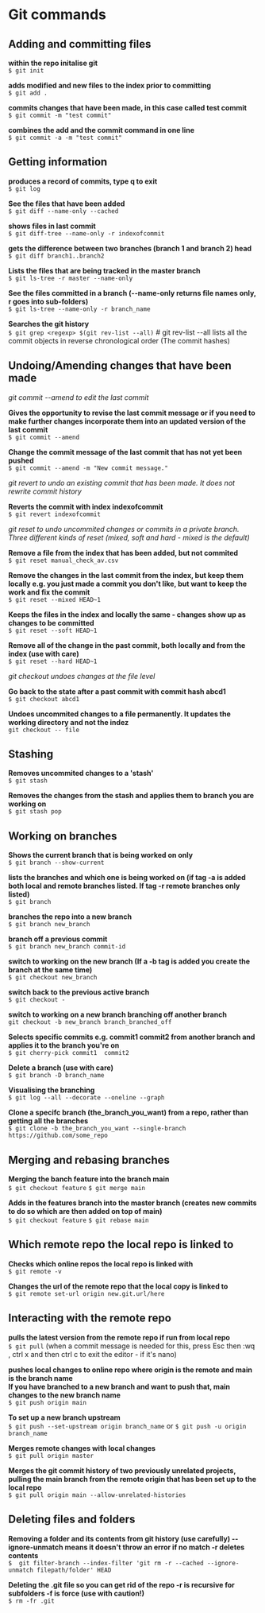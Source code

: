 # Git commands

## Adding and committing files

**within the repo initalise git**\
`$ git init`

**adds modified and new files to the index prior to committing**\
`$ git add .`

**commits changes that have been made, in this case called test commit**\
`$ git commit -m "test commit"`

**combines the add and the commit command in one line**\
`$ git commit -a -m "test commit"`

## Getting information

**produces a record of commits, type q to exit**\
`$ git log`

**See the files that have been added**\
`$ git diff --name-only --cached`

**shows files in last commit**\
`$ git diff-tree --name-only -r indexofcommit`

**gets the difference between two branches (branch 1 and branch 2) head**\
`$ git diff branch1..branch2`

**Lists the files that are being tracked in the master branch**\
`$ git ls-tree -r master --name-only`

**See the files committed in a branch (--name-only returns file names only, r goes into sub-folders)**\
`$ git ls-tree --name-only -r branch_name`

**Searches the git history**\
`$ git grep <regexp> $(git rev-list --all)` # git rev-list --all lists all the commit objects in reverse chronological order (The commit hashes)


## Undoing/Amending changes that have been made 

*git commit --amend to edit the last commit*

**Gives the opportunity to revise the last commit message or if you need to**\
**make further changes incorporate them into an updated version of the last commit**\
`$ git commit --amend`

**Change the commit message of the last commit that has not yet been pushed**\
`$ git commit --amend -m "New commit message."`

*git revert to undo an existing commit that has been made. It does not rewrite commit history*

**Reverts the commit with index indexofcommit**\
`$ git revert indexofcommit`

 *git reset to undo uncommited changes or commits in a private branch. Three different kinds of reset (mixed, soft and hard - mixed is the default)*

**Remove a file from the index that has been added, but not commited**\
`$ git reset manual_check_av.csv`

**Remove the changes in the last commit from the index, but keep them locally e.g. you just made a commit you don't like, but want to keep the work and fix the commit**\
`$ git reset --mixed HEAD~1`

**Keeps the files in the index and locally the same - changes show up as changes to be committed**\
`$ git reset --soft HEAD~1`

**Remove all of the change in the past commit, both locally and from the index (use with care)**\
`$ git reset --hard HEAD~1`

*git checkout undoes changes at the file level*

**Go back to the state after a past commit with commit hash abcd1**\
`$ git checkout abcd1`

**Undoes uncommited changes to a file permanently. It updates the working directory and not the indez**\
`git checkout -- file`

## Stashing

**Removes uncommited changes to a 'stash'**\
`$ git stash`

**Removes the changes from the stash and applies them to branch you are working on**\
`$ git stash pop`

## Working on branches

**Shows the current branch that is being worked on only**\
`$ git branch --show-current`

**lists the branches and which one is being worked on (if tag -a is added both local and remote branches listed. If tag -r remote branches only listed)**\
`$ git branch`

**branches the repo into a new branch**\
`$ git branch new_branch`

**branch off a previous commit**\
`$ git branch new_branch commit-id`

**switch to working on the new branch (If a -b tag is added you create the branch at the same time)**\
`$ git checkout new_branch`

**switch back to the previous active branch**\
`$ git checkout -`

**switch to working on a new branch branching off another branch**\
`git checkout -b new_branch branch_branched_off`

  **Selects specific commits e.g. commit1  commit2 from another branch and applies it to the branch you're on**\
`$ git cherry-pick commit1  commit2`

**Delete a branch (use with care)**\
`$ git branch -D branch_name`

**Visualising the branching**\
`$ git log --all --decorate --oneline --graph`

**Clone a specifc branch (the_branch_you_want) from a repo, rather than getting all the branches**\
`$ git clone -b the_branch_you_want --single-branch https://github.com/some_repo`

## Merging and rebasing branches

**Merging the banch feature into the branch main**\
`$ git checkout feature`
`$ git merge main`

**Adds in the features branch into the master branch (creates new commits to do so which are then added on top of main)**\
`$ git checkout feature`
`$ git rebase main`

## Which remote repo the local repo is linked to 

**Checks which online repos the local repo is linked with**\
`$ git remote -v`

**Changes the url of the remote repo that the local copy is linked to**\
`$ git remote set-url origin new.git.url/here`

## Interacting with the remote repo

**pulls the latest version from the remote repo if run from local repo**\
`$ git pull` (when a commit message is needed for this, press Esc then :wq , ctrl x and then ctrl c to exit the editor - if it's nano)

**pushes local changes to online repo where origin is the remote and main is the branch name**\
**If you have branched to a new branch and want to push that, main changes to the new branch name**\
`$ git push origin main`

**To set up a new branch upstream**\
`$ git push --set-upstream origin branch_name` or `$ git push -u origin branch_name`

**Merges remote changes with local changes**\
`$ git pull origin master`

**Merges the git commit history of two previously unrelated projects, pulling the main branch from the remote origin that has been set up to the local repo**\
`$ git pull origin main --allow-unrelated-histories`

## Deleting files and folders

**Removing a folder and its contents from git history (use carefully) --ignore-unmatch means it doesn't throw an error if no match -r deletes contents**\
`$  git filter-branch --index-filter 'git rm -r --cached --ignore-unmatch filepath/folder' HEAD`

**Deleting the .git file so you can get rid of the repo  -r is recursive for subfolders -f is force (use with caution!)**\
`$ rm -fr .git`


